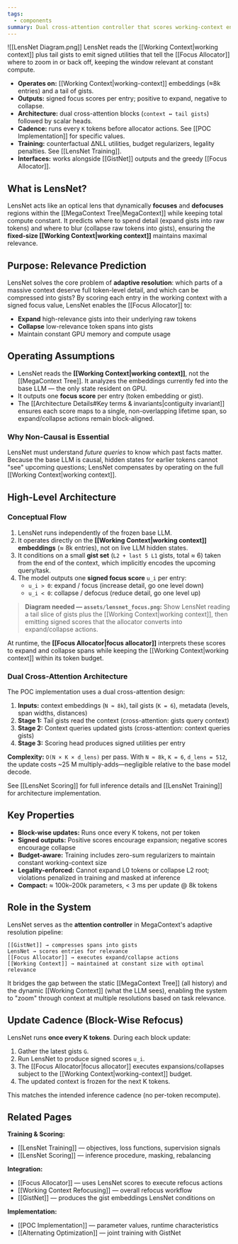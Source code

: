```yaml
---
tags:
  - components
summary: Dual cross-attention controller that scores working-context entries for expansion or collapse.
---
```

![[LensNet Diagram.png]]
LensNet reads the [[Working Context|working context]] plus tail gists to emit signed utilities that tell the [[Focus Allocator]] where to zoom in or back off, keeping the window relevant at constant compute.

- **Operates on:** [[Working Context|working-context]] embeddings (≈8k entries) and a tail of gists.
- **Outputs:** signed focus scores per entry; positive to expand, negative to collapse.
- **Architecture:** dual cross-attention blocks (`context ↔ tail gists`) followed by scalar heads.
- **Cadence:** runs every `K` tokens before allocator actions. See [[POC Implementation]] for specific values.
- **Training:** counterfactual ΔNLL utilities, budget regularizers, legality penalties. See [[LensNet Training]].
- **Interfaces:** works alongside [[GistNet]] outputs and the greedy [[Focus Allocator]].

## What is LensNet?

LensNet acts like an optical lens that dynamically **focuses** and **defocuses** regions within the [[MegaContext Tree|MegaContext]] while keeping total compute constant. It predicts where to spend detail (expand gists into raw tokens) and where to blur (collapse raw tokens into gists), ensuring the **fixed-size [[Working Context|working context]]** maintains maximal relevance.

## Purpose: Relevance Prediction

LensNet solves the core problem of **adaptive resolution**: which parts of a massive context deserve full token-level detail, and which can be compressed into gists? By scoring each entry in the working context with a signed focus value, LensNet enables the [[Focus Allocator]] to:

- **Expand** high-relevance gists into their underlying raw tokens
- **Collapse** low-relevance token spans into gists
- Maintain constant GPU memory and compute usage

## Operating Assumptions

- LensNet reads the **[[Working Context|working context]]**, not the [[MegaContext Tree]]. It analyzes the embeddings currently fed into the base LLM — the only state resident on GPU.
- It outputs one **focus score** per entry (token embedding or gist).
- The [[Architecture Details#Key terms & invariants|contiguity invariant]] ensures each score maps to a single, non-overlapping lifetime span, so expand/collapse actions remain block-aligned.

### Why Non-Causal is Essential

LensNet must understand *future queries* to know which past facts matter. Because the base LLM is causal, hidden states for earlier tokens cannot "see" upcoming questions; LensNet compensates by operating on the full [[Working Context|working context]].

## High-Level Architecture

### Conceptual Flow

1. LensNet runs independently of the frozen base LLM.
2. It operates directly on the **[[Working Context|working context]] embeddings** (≈ 8k entries), not on live LLM hidden states.
3. It conditions on a small **gist set** (`L2 + last 5 L1` gists, total ≈ 6) taken from the end of the context, which implicitly encodes the upcoming query/task.
4. The model outputs one **signed focus score** `u_i` per entry:
   - `u_i > 0`: expand / focus (increase detail, go one level down)
   - `u_i < 0`: collapse / defocus (reduce detail, go one level up)

> **Diagram needed — `assets/lensnet_focus.png`:** Show LensNet reading a tail slice of gists plus the [[Working Context|working context]], then emitting signed scores that the allocator converts into expand/collapse actions.

At runtime, the **[[Focus Allocator|focus allocator]]** interprets these scores to expand and collapse spans while keeping the [[Working Context|working context]] within its token budget.

### Dual Cross-Attention Architecture

The POC implementation uses a dual cross-attention design:

1. **Inputs:** context embeddings (`N ≈ 8k`), tail gists (`K = 6`), metadata (levels, span widths, distances)
2. **Stage 1:** Tail gists read the context (cross-attention: gists query context)
3. **Stage 2:** Context queries updated gists (cross-attention: context queries gists)
4. **Stage 3:** Scoring head produces signed utilities per entry

**Complexity:** `O(N × K × d_lens)` per pass. With `N ≈ 8k`, `K = 6`, `d_lens = 512`, the update costs ~25 M multiply-adds—negligible relative to the base model decode.

See [[LensNet Scoring]] for full inference details and [[LensNet Training]] for architecture implementation.

## Key Properties

- **Block-wise updates:** Runs once every K tokens, not per token
- **Signed outputs:** Positive scores encourage expansion; negative scores encourage collapse
- **Budget-aware:** Training includes zero-sum regularizers to maintain constant working-context size
- **Legality-enforced:** Cannot expand L0 tokens or collapse L2 root; violations penalized in training and masked at inference
- **Compact:** ≈ 100k–200k parameters, < 3 ms per update @ 8k tokens

## Role in the System

LensNet serves as the **attention controller** in MegaContext's adaptive resolution pipeline:

```
[[GistNet]] → compresses spans into gists
LensNet → scores entries for relevance
[[Focus Allocator]] → executes expand/collapse actions
[[Working Context]] → maintained at constant size with optimal relevance
```

It bridges the gap between the static [[MegaContext Tree]] (all history) and the dynamic [[Working Context]] (what the LLM sees), enabling the system to "zoom" through context at multiple resolutions based on task relevance.

## Update Cadence (Block-Wise Refocus)

LensNet runs **once every K tokens**. During each block update:

1. Gather the latest gists `G`.
2. Run LensNet to produce signed scores `u_i`.
3. The [[Focus Allocator|focus allocator]] executes expansions/collapses subject to the [[Working Context|working-context]] budget.
4. The updated context is frozen for the next K tokens.

This matches the intended inference cadence (no per-token recompute).

## Related Pages

**Training & Scoring:**
- [[LensNet Training]] — objectives, loss functions, supervision signals
- [[LensNet Scoring]] — inference procedure, masking, rebalancing

**Integration:**
- [[Focus Allocator]] — uses LensNet scores to execute refocus actions
- [[Working Context Refocusing]] — overall refocus workflow
- [[GistNet]] — produces the gist embeddings LensNet conditions on

**Implementation:**
- [[POC Implementation]] — parameter values, runtime characteristics
- [[Alternating Optimization]] — joint training with GistNet
